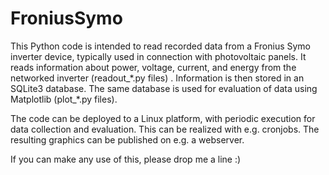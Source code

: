 # FroniusSymo
This Python code is intended to read recorded data from a Fronius Symo inverter device, typically used in connection with photovoltaic panels. It reads information about power, voltage, current, and energy from the networked inverter (readout_\*.py files) . Information is then stored in an SQLite3 database.
The same database is used for evaluation of data using Matplotlib (plot_\*.py files).

The code can be deployed to a Linux platform, with periodic execution for data collection and evaluation. This can be realized with e.g. cronjobs. The resulting graphics can be published on e.g. a webserver.

If you can make any use of this, please drop me a line :)

